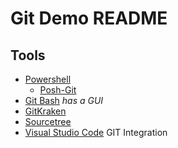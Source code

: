 # Git Demo README

## Tools

- [Powershell](https://docs.microsoft.com/en-us/powershell/)
  - [Posh-Git](https://github.com/dahlbyk/posh-git)
- [Git Bash](https://gitforwindows.org/) _has a GUI_
- [GitKraken](https://www.gitkraken.com)
- [Sourcetree](https://www.sourcetreeapp.com/)
- [Visual Studio Code](https://code.visualstudio.com/) GIT Integration
